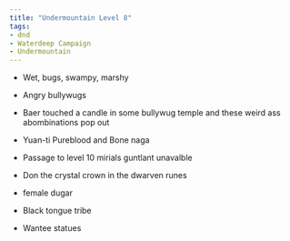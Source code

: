 ```yaml
---
title: "Undermountain Level 8"
tags: 
- dnd
- Waterdeep Campaign
- Undermountain
---
```


- Wet, bugs, swampy, marshy

- Angry bullywugs

- Baer touched a candle in some bullywug temple and these weird ass abombinations pop out

- Yuan-ti Pureblood and Bone naga

- Passage to level 10 mirials guntlant unavalble

- Don the crystal crown in the dwarven runes

- female dugar

- Black tongue tribe

- Wantee statues
